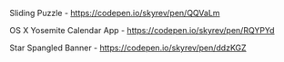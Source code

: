 Sliding Puzzle - <a href='https://codepen.io/skyrev/pen/QQVaLm'>https://codepen.io/skyrev/pen/QQVaLm</a>

OS X Yosemite Calendar App - https://codepen.io/skyrev/pen/RQYPYd

Star Spangled Banner - https://codepen.io/skyrev/pen/ddzKGZ
